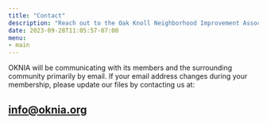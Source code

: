 ```yaml
---
title: "Contact"
description: "Reach out to the Oak Knoll Neighborhood Improvement Association"
date: 2023-09-28T11:05:57-07:00
menu:
- main
---
```


OKNIA will be communicating with its members and the surrounding community primarily by email.  If your email address changes during your membership, please update our files by contacting us at:

## [info@oknia.org](mailto:info@oknia.org)

